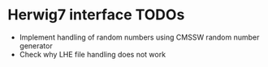 # Herwig7 interface TODOs 

* Implement handling of random numbers using CMSSW random number generator
* Check why LHE file handling does not work
